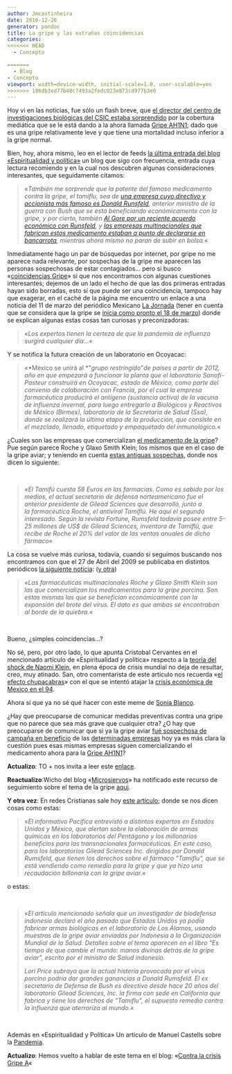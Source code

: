 ```yaml
---
author: Jmcastinheira
date: 2016-12-26
generator: pandoc
title: La gripe y las extrañas coincidencias
categories:
<<<<<<< HEAD
  - Concepto

=======
  - Blog
- Concepto
viewport: width=device-width, initial-scale=1.0, user-scalable=yes
>>>>>>> 186db3ed77b40c7493a2fedc023e873cd977b3e0
---
```




Hoy vi en las noticias, fue sólo un flash breve, que [el director del
centro de investigaciones biológicas del CSIC estaba
sorprendido](http://www.rtve.es/noticias/20090504/experto-del-csic-dice-que-virus-bastante-normal-que-comporta-como-una-gripe-leve/274448.shtml)
por la cobertura mediática que se le está dando a la ahora llamada
[Gripe AH1N1](http://es.wikipedia.org/wiki/Brote_de_gripe_A_%28H1N1%29_de_2009);
dado que es una gripe relativamente leve y que tiene una mortalidad
incluso inferior a la gripe normal.

Bien, hoy, ahora mismo, leo en el lector de feeds [la última entrada del
blog «Espiritualidad y
política»](http://espiritualidadypolitica.blogspot.com/2009/05/reflexiones-acerca-de-la-posible.html)
un blog que sigo con frecuencia, entrada cuya lectura recomiendo y en la
cual nos descubren algunas consideraciones interesantes, que
seguidamente citamos:

> «*También me sorprende que la patente del famoso medicamento contra la
> gripe, el tamiflu, sea de *[*una empresa cuyo directivo y accionista
> más famoso es Donald
> Runsfeld*](http://www.nytimes.com/2005/10/28/politics/28rummy.html?_r=1)*,
> anterior ministro de la guerra con Bush que se está beneficiando
> económicamente con la gripe, y por cierto, también *[*Al Gore por un
> reciente acuerdo económico con
> Runsfeld*](http://willyloman.wordpress.com/2009/04/26/al-gores-venture-capital-firm-set-to-reap-rewards-on-swine-flu/)*,
> y *[*las empresas multinacionales que fabrican estos medicamento
> estaban a punto de declararse en
> bancarrota*](http://www.youtube.com/watch?v=xV59ftdBeoY&feature=channel_page)*,
> mientras ahora mismo no paran de subir en bolsa.*«

Inmediatamente hago un par de búsquedas por internet, por gripe no me
aparece nada relevante, por sospechas de la gripe me aparecen las
personas sospechosas de estar contagiados... pero si busco
«[coincidencias
Gripe](http://www.google.es/search?hl=es&rlz=1C1CHNG_esES326ES326&q=gripe+coincidencia&btnG=Buscar&meta=)»
si que nos encontramos con algunas cuestiones interesantes; dejemos de
un lado el hecho de que las dos primeras entradas hayan sido borradas,
esto sí que puede ser una coincidencia, tampoco hay que exagerar, en el
caché de la página me encuentro un enlace a una noticia del 11 de marzo
del periódico Mexicano [La
Jornada](http://www.jornada.unam.mx/2009/03/11/index.php?section=ciencias&article=a02n1cie) (tener
en cuenta que se considera que la gripe se [inicia como pronto el 18 de
marzo](http://es.wikipedia.org/wiki/Brote_de_gripe_A_%28H1N1%29_de_2009))
donde se explican algunas estas cosas tan curiosas y preconizadoras:

> «*Los expertos tienen la certeza de que la pandemia de influenza
> surgirá cualquier día...*«

Y se notifica la futura creación de un laboratorio en Ocoyacac:

> «*México se unirá al *"*grupo restringido*"*de países a partir de
> 2012, año en que empezará a funcionar la planta que el laboratorio
> Sanofi-Pasteur construirá en Ocoyacac, estado de México, como parte
> del convenio de colaboración con Francia, por el cual la empresa
> farmacéutica producirá el antígeno (sustancia activa) de la vacuna de
> influenza invernal, para luego entregarlo a Biológicos y Reactivos de
> México (Birmex), laboratorio de la Secretaría de Salud (Ssa), donde se
> realizará la última etapa de la producción, que consiste en el
> mezclado, llenado, etiquetado y empaquetado del inmunológico.*«

¿Cuales son las empresas que comercializan [el medicamento de la
gripe](http://www.deganadores.com/index.php?option=com_content&view=article&id=210:cura-tratamiento-vacuna-para-la-gripe-porcina-o-influenza-a-h1n1&catid=123:gripe-porcina&Itemid=53)?
Pue según parece Roche y Glaxo Smith Klein; los mismos que en el caso de
la gripe aviar; y teniendo en cuenta [estas antiguas
sospechas](http://www.odg.cat/documents/deutes/b40_GripeAviar_Es.pdf),
donde nos dicen lo siguiente:

 

> «*El Tamifú cuesta 58 Euros en las farmacias. Como es sabido por los
> medios, el actual secretario de defensa norteamericano fue el anterior
> presidente de Gilead Sciences que desarrolló, junto a la farmacéutica
> Roche, el antiviral Tamiflú. He aquí el segundo interesado. Según la
> revista Fortune, Rumsfeld todavía posee entre 5-25 millones de US\$ de
> Gilead Sciences, inventora de Tamiflú, que recibe de Roche el 20% del
> valor de las ventas anuales de dicho fármaco*«

La cosa se vuelve más curiosa, todavía, cuando si seguimos buscando nos
encontramos con que el 27 de Abril del 2009 se publicaba en distintos
periódicos [la siguiente
noticia](http://www.radiomundial.com.ve/yvke/noticia.php?t=23595&highlight=&sid=7a8ece7c77b96b31c4ab7d7c65abe4fe):
([y otra](http://www.abrebrecha.com/articulos.php?id=20403))

> «*Las farmacéuticas multinacionales Roche y Glaxo Smith Klein son las
> que comercializan los medicamentos para la gripe porcina. Son estas
> mismas las que se benefician económicamente con la expansión del brote
> del virus. El dato es que ambas se encontraban al borde de la
> quiebra.*«

 

Bueno, ¿simples coincidencias...?

No sé, pero, por otro lado, lo que apunta Cristobal Cervantes en el
mencionado artículo de «Espiritualidad y política» respecto a la [teoría
del shock de Naomi
Klein](http://espiritualidadypolitica.blogspot.com/2007/10/la-doctrina-del-shock-de-naomi-klein.html),
en plena época de crisis mundial no deja de resultar, creo, muy atinado.
San, otro comentarista de este artículo nos recuerda «[el efecto
chupacabras](http://criticapura.com/2009/04/el-efecto-chupacabras/)» con
el que se intentó atajar la [crisis económica de Mexico en el
94](http://es.wikipedia.org/wiki/Crisis_econ%C3%B3mica_de_M%C3%A9xico_de_1994).

Ahora sí que ya no sé qué hacer con este meme de [Sonia
Blanco](http://www.filmica.com/sonia_blanco/archivos/009467.html).

¿Hay que preocuparse de comunicar medidas preventivas contra una gripe
que no parece que sea más grave que cualquier otra? ¿O hay que
preocuparse de comunicar que si ya la gripe aviar [fué sospechosa de
campaña en beneficio](http://www.rel-uita.org/salud/gripe-aviar-2.htm)
de las [determinadas
empresas](http://www.google.es/search?rlz=1C1CHNG_esES326ES326&sourceid=chrome&ie=UTF-8&q=Roche+y+Glaxo+Smith+Klein)
hoy ya es más clara la cuestión pues esas mismas empresas siguen
comercializando el medicamento ahora para
la [Gripe AH1N1](http://es.wikipedia.org/wiki/Brote_de_gripe_A_%28H1N1%29_de_2009)?

**Actualizo**: TO + nos invita a leer este
[enlace](http://www.lavozdelsandinismo.com/internacionales/2009-04-27/alertan-sobre-negocio-de-donald-rumsfeld-con-la-gripe-porcina/).

**Reactualizo**:Wicho del blog
«[Microsiervos](http://www.microsiervos.com/archivo/ciencia/informacion-nueva-gripe-en-mc2.html)»
ha notificado este recurso de seguimiento sobre el tema de la gripe
[aqui](http://www.wikiteca.org/nueva-gripe).

**Y otra vez**: En redes Cristianas sale hoy [este
artículo](http://www.redescristianas.net/2009/05/10/expertos-alertan-sobre-guerra-biologica-y-negocio-de-donald-rumsfeld-con-la-gripe-porcina/);
donde se nos dicen cosas como estas:

> «*El informativo Pacífica entrevistó a distintos expertos en Estados
> Unidos y México, que alertan sobre la elaboración de armas químicas en
> los laboratorios del Pentágono y los millonarios beneficios para las
> transnacionales farmacéuticas. En este caso, para los laboratorios
> Gilead Sciences Inc. dirigidos por Donald Rumsfeld, que tienen los
> derechos sobre el fármaco "Tamiflu", que se está vendiendo como
> remedio para la gripe y que ya hizo una recaudación billonaria con la
> gripe aviar.*«

o estas:

 

> «*El artículo mencionado señala que un investigador de biodefensa
> indonesio declaró el año pasado que Estados Unidos ya podía fabricar
> armas biológicas en el laboratorio de Los Álamos, usando muestras de
> la gripe aviar enviadas por Indonesia a la Organización Mundial de la
> Salud. Detalles sobre el tema aparecen en el libro "Es tiempo de que
> cambie el mundo: manos divinas detrás de la gripe aviar", escrito por
> el ministro de Salud indonesio.*
>
> *Lori Price subraya que la actual histeria provocada por el virus
> porcino podría dar grandes ganancias a Donald Rumsfeld. El ex
> secretario de Defensa de Bush es directivo desde hace 20 años del
> laboratorio Gilead Sciences, Inc. la firma con sede en California que
> fabrica y tiene los derechos de "Tamiflu", el supuesto remedio contra
> la influenza que aterroriza al mundo.*«

 

Además en «Espiritualidad y Política» Un artículo de Manuel Castells
sobre la
[Pandemia](http://espiritualidadypolitica.blogspot.com/2009/05/pandemia-por-manuel-castells.html).

**Actualizo**: Hemos vuelto a hablar de este tema en el blog: «[Contra
la crisis Gripe
A](http://entelequia.bligoo.com/content/view/596120/Contra-la-crisis-Gripe-A.html)«
